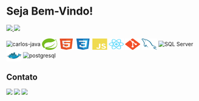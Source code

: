 # Seja Bem-Vindo!

<link rel="stylesheet" href="https://cdn.jsdelivr.net/gh/devicons/devicon@latest/devicon.min.css">

<div>
  <a href="https://github.com/Carlos3108">
    <img loading="lazy" height="180em" src="https://github-readme-stats.vercel.app/api/top-langs/?username=Carlos3108&layout=compact&langs_count=7&theme=algolia"/>
    <img loading="lazy" height="180em" src="https://github-readme-stats.vercel.app/api?username=Carlos3108&show_icons=true&theme=algolia&include_all_commits=true"/>
  </a>
</div>

<div style="display: inline_block"><br>
  <img align="center" alt="carlos-java" height="30" width="40" src="https://raw.githubusercontent.com/jmnote/z-icons/master/svg/java.svg">
  <img align="center" alt="Spring-Boot" height="30" width="40" src="https://raw.githubusercontent.com/devicons/devicon/master/icons/spring/spring-original.svg">
  <img align="center" alt="Rafa-HTML" height="30" width="40" src="https://raw.githubusercontent.com/devicons/devicon/master/icons/html5/html5-original.svg">
  <img align="center" alt="Rafa-CSS" height="30" width="40" src="https://raw.githubusercontent.com/devicons/devicon/master/icons/css3/css3-original.svg">
  <img align="center" alt="Rafa-Js" height="30" width="40" src="https://raw.githubusercontent.com/devicons/devicon/master/icons/javascript/javascript-plain.svg">
  <img align="center" alt="React" height="30" width="40" src="https://raw.githubusercontent.com/devicons/devicon/master/icons/react/react-original.svg">
  <img align="center" alt="Git" height="30" width="40" src="https://raw.githubusercontent.com/devicons/devicon/master/icons/git/git-original.svg">
  <img align="center" alt="MySQL" height="30" width="40" src="https://raw.githubusercontent.com/devicons/devicon/master/icons/mysql/mysql-original.svg">
  <img align="center" alt="SQL Server" height="30" width="40" src="https://cyclr.com/wp-content/uploads/2022/03/ext-550.png">
  <img align="center" alt="Docker" height="30" width="40" src="https://raw.githubusercontent.com/devicons/devicon/master/icons/docker/docker-original.svg">
  <img align="center" alt="postgresql" height="30" width="40" src="https://www.vectorlogo.zone/logos/postgresql/postgresql-icon.svg">
</div>

## Contato

<div> 
  <a href="mailto:c.silva3108@hotmail.com"><img src="https://img.shields.io/badge/-Gmail-%23333?style=for-the-badge&logo=gmail&logoColor=white" target="_blank"></a>
  <a href="https://www.linkedin.com/in/carlos-e-silva-4b5685155/" target="_blank"><img src="https://img.shields.io/badge/-LinkedIn-%230077B5?style=for-the-badge&logo=linkedin&logoColor=white" target="_blank"></a>  
  <a href="https://www.instagram.com/sr_coder/" target="_blank"><img src="https://img.shields.io/badge/-Instagram-%23E4405F?style=for-the-badge&logo=instagram&logoColor=white" target="_blank"></a> 
</div>
